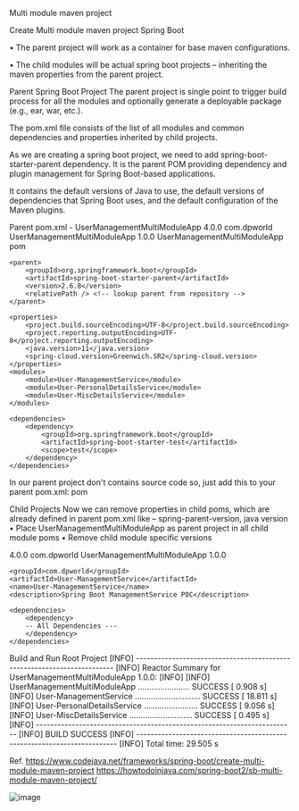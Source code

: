 Multi module maven project

Create Multi module maven project Spring Boot

•	The parent project will work as a container for base maven configurations.

•	The child modules will be actual spring boot projects – inheriting the maven properties from the parent project.


Parent Spring Boot Project
The parent project is single point to trigger build process for all the modules and optionally generate a deployable package (e.g., ear, war, etc.). 

The pom.xml file consists of the list of all modules and common dependencies and properties inherited by child projects.

As we are creating a spring boot project, we need to add spring-boot-starter-parent dependency. It is the parent POM providing dependency and plugin management for Spring Boot-based applications.

It contains the default versions of Java to use, the default versions of dependencies that Spring Boot uses, and the default configuration of the Maven plugins.

 

Parent pom.xml - UserManagementMultiModuleApp
<project xmlns="http://maven.apache.org/POM/4.0.0" xmlns:xsi="http://www.w3.org/2001/XMLSchema-instance"
    xsi:schemaLocation="http://maven.apache.org/POM/4.0.0 http://maven.apache.org/xsd/maven-4.0.0.xsd">
    <modelVersion>4.0.0</modelVersion>
    <groupId>com.dpworld</groupId>
    <artifactId>UserManagementMultiModuleApp</artifactId>
    <version>1.0.0</version>
    <name>UserManagementMultiModuleApp</name>
    <packaging>pom</packaging>

    <parent>
        <groupId>org.springframework.boot</groupId>
        <artifactId>spring-boot-starter-parent</artifactId>
        <version>2.6.8</version>
        <relativePath /> <!-- lookup parent from repository -->
    </parent>

    <properties>
        <project.build.sourceEncoding>UTF-8</project.build.sourceEncoding>
        <project.reporting.outputEncoding>UTF-8</project.reporting.outputEncoding>
        <java.version>11</java.version>
        <spring-cloud.version>Greenwich.SR2</spring-cloud.version>
    </properties>
    <modules>
        <module>User-ManagementService</module>
        <module>User-PersonalDetailsService</module>
        <module>User-MiscDetailsService</module>
    </modules>

    <dependencies>
        <dependency>
            <groupId>org.springframework.boot</groupId>
            <artifactId>spring-boot-starter-test</artifactId>
            <scope>test</scope>
        </dependency>
    </dependencies>
</project>

In our parent project don't contains source code so, just add this to your parent pom.xml:
<packaging>pom</packaging>

Child Projects
Now we can remove properties in child poms, which are already defined in parent pom.xml like – spring-parent-version, java version 
•	Place UserManagementMultiModuleApp as parent project in all child module poms
•	Remove child module specific versions
<?xml version="1.0" encoding="UTF-8"?>
<project>
    <modelVersion>4.0.0</modelVersion>
    <parent>
        <groupId>com.dpworld</groupId>
        <artifactId>UserManagementMultiModuleApp</artifactId>
        <version>1.0.0</version>
    </parent>

    <groupId>com.dpworld</groupId>
    <artifactId>User-ManagementService</artifactId>
    <name>User-ManagementService</name>
    <description>Spring Boot ManagementService POC</description>

    <dependencies>
        <dependency>
		-- All Dependencies ---
        </dependency>
    </dependencies>
</project>


Build and Run Root Project
[INFO] ------------------------------------------------------------------------
[INFO] Reactor Summary for UserManagementMultiModuleApp 1.0.0:
[INFO] 
[INFO] UserManagementMultiModuleApp ....................... SUCCESS [  0.908 s]
[INFO] User-ManagementService ............................. SUCCESS [ 18.811 s]
[INFO] User-PersonalDetailsService ........................ SUCCESS [  9.056 s]
[INFO] User-MiscDetailsService ............................ SUCCESS [  0.495 s]
[INFO] ------------------------------------------------------------------------
[INFO] BUILD SUCCESS
[INFO] ------------------------------------------------------------------------
[INFO] Total time:  29.505 s



Ref.
https://www.codejava.net/frameworks/spring-boot/create-multi-module-maven-project
https://howtodoinjava.com/spring-boot2/sb-multi-module-maven-project/

![image](https://user-images.githubusercontent.com/20472904/178669468-bbcb282e-00b4-4b8f-bbf6-e0b1266c4739.png)
